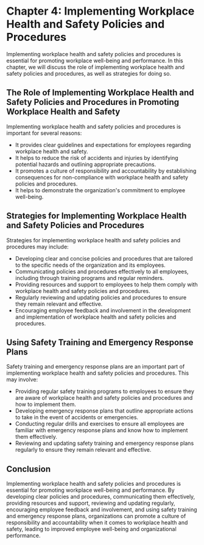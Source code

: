 Chapter 4: Implementing Workplace Health and Safety Policies and Procedures
===========================================================================

Implementing workplace health and safety policies and procedures is essential for promoting workplace well-being and performance. In this chapter, we will discuss the role of implementing workplace health and safety policies and procedures, as well as strategies for doing so.

The Role of Implementing Workplace Health and Safety Policies and Procedures in Promoting Workplace Health and Safety
---------------------------------------------------------------------------------------------------------------------

Implementing workplace health and safety policies and procedures is important for several reasons:

* It provides clear guidelines and expectations for employees regarding workplace health and safety.
* It helps to reduce the risk of accidents and injuries by identifying potential hazards and outlining appropriate precautions.
* It promotes a culture of responsibility and accountability by establishing consequences for non-compliance with workplace health and safety policies and procedures.
* It helps to demonstrate the organization's commitment to employee well-being.

Strategies for Implementing Workplace Health and Safety Policies and Procedures
-------------------------------------------------------------------------------

Strategies for implementing workplace health and safety policies and procedures may include:

* Developing clear and concise policies and procedures that are tailored to the specific needs of the organization and its employees.
* Communicating policies and procedures effectively to all employees, including through training programs and regular reminders.
* Providing resources and support to employees to help them comply with workplace health and safety policies and procedures.
* Regularly reviewing and updating policies and procedures to ensure they remain relevant and effective.
* Encouraging employee feedback and involvement in the development and implementation of workplace health and safety policies and procedures.

Using Safety Training and Emergency Response Plans
--------------------------------------------------

Safety training and emergency response plans are an important part of implementing workplace health and safety policies and procedures. This may involve:

* Providing regular safety training programs to employees to ensure they are aware of workplace health and safety policies and procedures and how to implement them.
* Developing emergency response plans that outline appropriate actions to take in the event of accidents or emergencies.
* Conducting regular drills and exercises to ensure all employees are familiar with emergency response plans and know how to implement them effectively.
* Reviewing and updating safety training and emergency response plans regularly to ensure they remain relevant and effective.

Conclusion
----------

Implementing workplace health and safety policies and procedures is essential for promoting workplace well-being and performance. By developing clear policies and procedures, communicating them effectively, providing resources and support, reviewing and updating regularly, encouraging employee feedback and involvement, and using safety training and emergency response plans, organizations can promote a culture of responsibility and accountability when it comes to workplace health and safety, leading to improved employee well-being and organizational performance.
